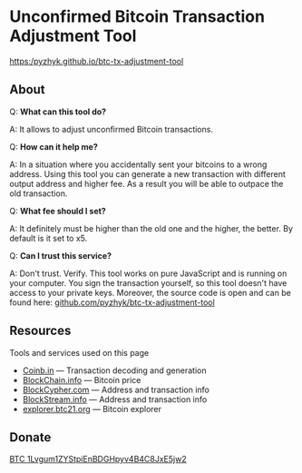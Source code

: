 # Unconfirmed Bitcoin Transaction Adjustment Tool

[https:/pyzhyk.github.io/btc-tx-adjustment-tool](https://pyzhyk.github.io/btc-tx-adjustment-tool)

## About
Q: **What can this tool do?**

A: It allows to adjust unconfirmed Bitcoin transactions.

Q: **How can it help me?**

A: In a situation where you accidentally sent your bitcoins to a wrong address. Using this tool you can generate a new transaction with different output address and higher fee. As a result you will be able to outpace the old transaction.

Q: **What fee should I set?**

A: It definitely must be higher than the old one and the higher, the better. By default is it set to x5.

Q: **Can I trust this service?**

A: Don't trust. Verify. This tool works on pure JavaScript and is running on your computer. You sign the transaction yourself, so this tool doesn't have access to your private keys. Moreover, the source code is open and can be found here: [github.com/pyzhyk/btc-tx-adjustment-tool](https://github.com/pyzhyk/btc-tx-adjustment-tool)

## Resources
Tools and services used on this page

- [Coinb.in](https://coinb.in) — Transaction decoding and generation
- [BlockChain.info](https://blockchain.info) — Bitcoin price
- [BlockCypher.com](https://blockcypher.com) — Address and transaction info
- [BlockStream.info](https://blockstream.info) — Address and transaction info
- [explorer.btc21.org](https://explorer.btc21.org) — Bitcoin explorer

## Donate
[BTC 1Lvgum1ZYStpiEnBDGHpyv4B4C8JxE5jw2](bitcoin:1Lvgum1ZYStpiEnBDGHpyv4B4C8JxE5jw2)
